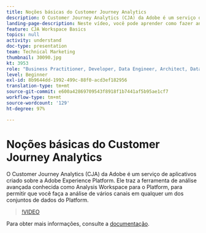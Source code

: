 ```yaml
---
title: Noções básicas do Customer Journey Analytics
description: O Customer Journey Analytics (CJA) da Adobe é um serviço de aplicativos criado sobre a Adobe Experience Platform. Ele traz a ferramenta de análise avançada conhecida como Analysis Workspace para o Platform, para permitir que você faça a análise de vários canais em qualquer um dos conjuntos de dados do Platform.
landing-page-description: Neste vídeo, você pode aprender como fazer análise de vários canais em qualquer um dos conjuntos de dados da sua plataforma.
feature: CJA Workspace Basics
topics: null
activity: understand
doc-type: presentation
team: Technical Marketing
thumbnail: 30090.jpg
kt: 3953
role: "Business Practitioner, Developer, Data Engineer, Architect, Data Architect, Administrator, Leader"
level: Beginner
exl-id: 8b9644dd-1992-499c-88f0-acd3ef182956
translation-type: tm+mt
source-git-commit: e600a42869709543f8918f1b7441af5b95ae1cf7
workflow-type: tm+mt
source-wordcount: '129'
ht-degree: 97%

---
```


# Noções básicas do Customer Journey Analytics

O Customer Journey Analytics (CJA) da Adobe é um serviço de aplicativos criado sobre a Adobe Experience Platform. Ele traz a ferramenta de análise avançada conhecida como Analysis Workspace para o Platform, para permitir que você faça a análise de vários canais em qualquer um dos conjuntos de dados do Platform.

>[!VIDEO](https://video.tv.adobe.com/v/30090/?quality=12&enable10seconds=on&speedcontrol=on)

Para obter mais informações, consulte a [documentação](https://docs.adobe.com/content/help/pt-BR/analytics-platform/using/cja-landing.html).
